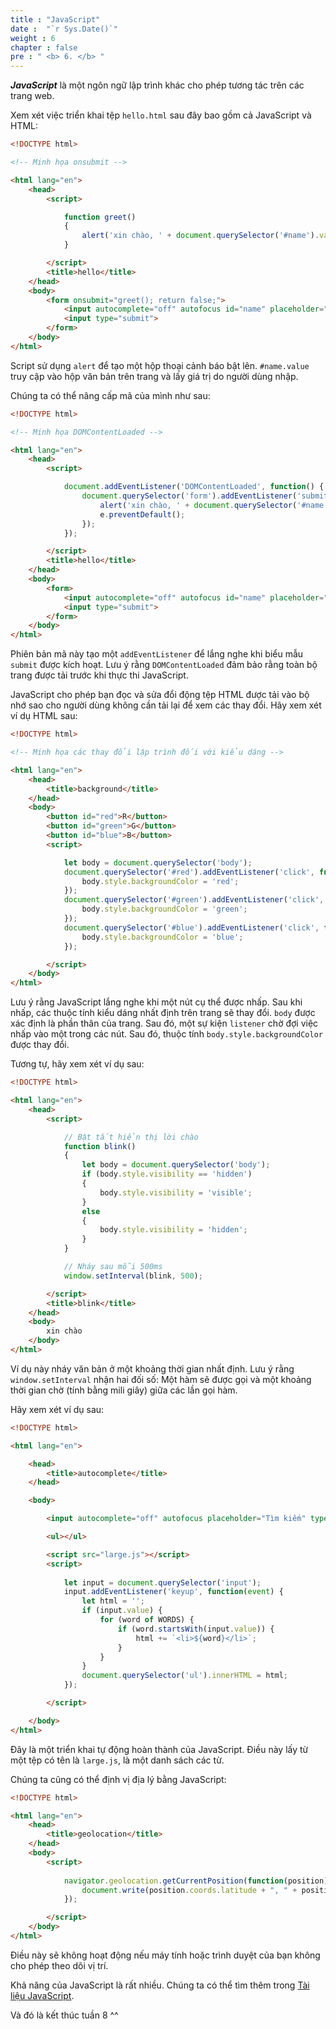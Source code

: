 ```yaml
---
title : "JavaScript"
date :  "`r Sys.Date()`" 
weight : 6 
chapter : false
pre : " <b> 6. </b> "
---
```

***JavaScript*** là một ngôn ngữ lập trình khác cho phép tương tác trên các trang web.

Xem xét việc triển khai tệp `hello.html` sau đây bao gồm cả JavaScript và HTML:
```html
<!DOCTYPE html>

<!-- Minh họa onsubmit -->

<html lang="en">
    <head>
        <script>

            function greet()
            {
                alert('xin chào, ' + document.querySelector('#name').value);
            }

        </script>
        <title>hello</title>
    </head>
    <body>
        <form onsubmit="greet(); return false;">
            <input autocomplete="off" autofocus id="name" placeholder="Tên" type="text">
            <input type="submit">
        </form>
    </body>
</html>
```
Script sử dụng `alert` để tạo một hộp thoại cảnh báo bật lên. `#name.value` truy cập vào hộp văn bản trên trang và lấy giá trị do người dùng nhập.

Chúng ta có thể nâng cấp mã của mình như sau:
```html
<!DOCTYPE html>

<!-- Minh họa DOMContentLoaded -->

<html lang="en">
    <head>
        <script>

            document.addEventListener('DOMContentLoaded', function() {
                document.querySelector('form').addEventListener('submit', function(e) {
                    alert('xin chào, ' + document.querySelector('#name').value);
                    e.preventDefault();
                });
            });

        </script>
        <title>hello</title>
    </head>
    <body>
        <form>
            <input autocomplete="off" autofocus id="name" placeholder="Tên" type="text">
            <input type="submit">
        </form>
    </body>
</html>
```
Phiên bản mã này tạo một `addEventListener` để lắng nghe khi biểu mẫu `submit` được kích hoạt. Lưu ý rằng `DOMContentLoaded` đảm bảo rằng toàn bộ trang được tải trước khi thực thi JavaScript.

JavaScript cho phép bạn đọc và sửa đổi động tệp HTML được tải vào bộ nhớ sao cho người dùng không cần tải lại để xem các thay đổi.
Hãy xem xét ví dụ HTML sau:
```html
<!DOCTYPE html>

<!-- Minh họa các thay đổi lập trình đối với kiểu dáng -->

<html lang="en">
    <head>
        <title>background</title>
    </head>
    <body>
        <button id="red">R</button>
        <button id="green">G</button>
        <button id="blue">B</button>
        <script>

            let body = document.querySelector('body');
            document.querySelector('#red').addEventListener('click', function() {
                body.style.backgroundColor = 'red';
            });
            document.querySelector('#green').addEventListener('click', function() {
                body.style.backgroundColor = 'green';
            });
            document.querySelector('#blue').addEventListener('click', function() {
                body.style.backgroundColor = 'blue';
            });

        </script>
    </body>
</html>
```
Lưu ý rằng JavaScript lắng nghe khi một nút cụ thể được nhấp. Sau khi nhấp, các thuộc tính kiểu dáng nhất định trên trang sẽ thay đổi. `body` được xác định là phần thân của trang. Sau đó, một sự kiện `listener` chờ đợi việc nhấp vào một trong các nút. Sau đó, thuộc tính `body.style.backgroundColor` được thay đổi.

Tương tự, hãy xem xét ví dụ sau:
```html
<!DOCTYPE html>

<html lang="en">
    <head>
        <script>

            // Bật tắt hiển thị lời chào
            function blink()
            {
                let body = document.querySelector('body');
                if (body.style.visibility == 'hidden')
                {
                    body.style.visibility = 'visible';
                }
                else
                {
                    body.style.visibility = 'hidden';
                }
            }

            // Nháy sau mỗi 500ms
            window.setInterval(blink, 500);

        </script>
        <title>blink</title>
    </head>
    <body>
        xin chào
    </body>
</html>
```
Ví dụ này nháy văn bản ở một khoảng thời gian nhất định. Lưu ý rằng `window.setInterval` nhận hai đối số: Một hàm sẽ được gọi và một khoảng thời gian chờ (tính bằng mili giây) giữa các lần gọi hàm.

Hãy xem xét ví dụ sau:
```html
<!DOCTYPE html>

<html lang="en">

    <head>
        <title>autocomplete</title>
    </head>

    <body>

        <input autocomplete="off" autofocus placeholder="Tìm kiếm" type="text">

        <ul></ul>

        <script src="large.js"></script>
        <script>
      
            let input = document.querySelector('input');
            input.addEventListener('keyup', function(event) {
                let html = '';
                if (input.value) {
                    for (word of WORDS) {
                        if (word.startsWith(input.value)) {
                            html += `<li>${word}</li>`;
                        }
                    }
                }
                document.querySelector('ul').innerHTML = html;
            });

        </script>

    </body>
</html>
```
Đây là một triển khai tự động hoàn thành của JavaScript. Điều này lấy từ một tệp có tên là `large.js`, là một danh sách các từ.

Chúng ta cũng có thể định vị địa lý bằng JavaScript:
```html
<!DOCTYPE html>

<html lang="en">
    <head>
        <title>geolocation</title>
    </head>
    <body>
        <script>
          
            navigator.geolocation.getCurrentPosition(function(position) {
                document.write(position.coords.latitude + ", " + position.coords.longitude);
            });

        </script>
    </body>
</html>
```
Điều này sẽ không hoạt động nếu máy tính hoặc trình duyệt của bạn không cho phép theo dõi vị trí.

Khả năng của JavaScript là rất nhiều. Chúng ta có thể tìm thêm trong [Tài liệu JavaScript](https://developer.mozilla.org/en-US/docs/Web/JavaScript).

Và đó là kết thúc tuần 8 ^^
